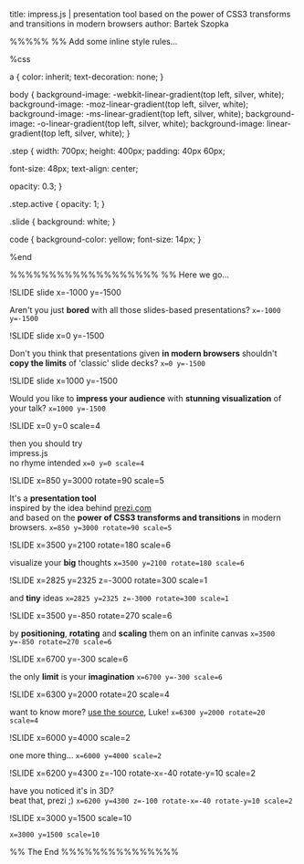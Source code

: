 title: impress.js | presentation tool based on the power of CSS3 transforms and transitions in modern browsers
author: Bartek Szopka


%%%%%
%% Add some inline style rules...

%css

a {
  color: inherit;
  text-decoration: none;
}

body {
  background-image: -webkit-linear-gradient(top left, silver, white);
  background-image:    -moz-linear-gradient(top left, silver, white);
  background-image:     -ms-linear-gradient(top left, silver, white);
  background-image:      -o-linear-gradient(top left, silver, white);
  background-image:         linear-gradient(top left, silver, white);
}

.step {
  width: 700px;
  height: 400px;
  padding: 40px 60px;

  font-size: 48px;
  text-align: center;

  opacity: 0.3;
}

.step.active {
  opacity: 1;
}

.slide {
  background: white;
}

code {
  background-color: yellow;
  font-size: 14px;
}

%end


%%%%%%%%%%%%%%%%%%%
%% Here we go...


!SLIDE slide x=-1000 y=-1500

Aren't you just **bored** with all those slides-based presentations?
`x=-1000 y=-1500`

!SLIDE slide x=0 y=-1500

Don't you think that presentations given **in modern browsers**
shouldn't **copy the limits** of 'classic' slide decks?
`x=0 y=-1500`

!SLIDE slide x=1000 y=-1500

Would you like to **impress your audience** with **stunning visualization** of your talk?
`x=1000 y=-1500`

!SLIDE x=0 y=0 scale=4

then you should try  
impress.js<sup>*</sup>  
<sup>*</sup>no rhyme intended
`x=0 y=0 scale=4`

!SLIDE x=850 y=3000 rotate=90 scale=5

It's a **presentation tool**  
inspired by the idea behind [prezi.com](http://prezi.com)  
and based on the **power of CSS3 transforms and transitions** in modern browsers.
`x=850 y=3000 rotate=90 scale=5`

!SLIDE x=3500 y=2100 rotate=180 scale=6

visualize your **big** thoughts
`x=3500 y=2100 rotate=180 scale=6`

!SLIDE x=2825 y=2325 z=-3000 rotate=300 scale=1

and **tiny** ideas
`x=2825 y=2325 z=-3000 rotate=300 scale=1`

!SLIDE x=3500 y=-850 rotate=270 scale=6

by **positioning**, **rotating** and **scaling** them on an infinite canvas
`x=3500 y=-850 rotate=270 scale=6`

!SLIDE x=6700 y=-300 scale=6

the only **limit** is your **imagination**
`x=6700 y=-300 scale=6`

!SLIDE x=6300 y=2000 rotate=20 scale=4

want to know more?
[use the source](http://github.com/impress/impress.js), Luke!
`x=6300 y=2000 rotate=20 scale=4`

!SLIDE x=6000 y=4000 scale=2

one more thing...
`x=6000 y=4000 scale=2`

!SLIDE x=6200 y=4300 z=-100 rotate-x=-40 rotate-y=10 scale=2

have you noticed it's in 3D<sup>*</sup>?  
<sup>*</sup>beat that, prezi ;)
`x=6200 y=4300 z=-100 rotate-x=-40 rotate-y=10 scale=2`

!SLIDE x=3000 y=1500 scale=10

`x=3000 y=1500 scale=10`

%% The End
%%%%%%%%%%%%%%%